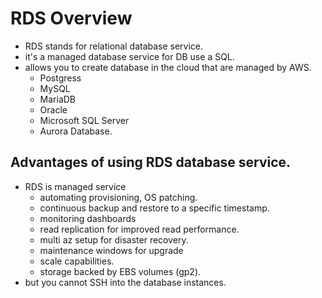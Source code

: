 # RDS Overview

- RDS stands for relational database service.
- it's a managed database service for DB use a SQL.
- allows you to create database in the cloud that are managed by AWS.
  - Postgress
  - MySQL
  - MariaDB
  - Oracle
  - Microsoft SQL Server
  - Aurora  Database.

## Advantages of using RDS database service.
- RDS is managed service
  - automating provisioning, OS patching.
  - continuous backup and restore to a specific timestamp.
  - monitoring dashboards
  - read replication for improved read performance.
  - multi az setup for disaster recovery.
  - maintenance windows for upgrade
  - scale capabilities.
  - storage backed by EBS volumes (gp2).
- but you cannot SSH into the database instances.


